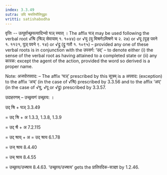 ```yaml
---
index: 3.3.49
sutra: उदि श्रयतियौतिपूद्रुवः
vritti: satishabodha
---
```



वृत्तिः -- उत्पूर्वाच्छ्रयत्यादिभ्यो घञ् स्यात् । The affix घञ् may be used following the verbal root √श्रि (श्रिञ् सेवायाम् १. १०४४) or √यु (यु मिश्रणेऽमिश्रणे च २. २७) or √पू (पूङ् पवने १. ११२१, पूञ् पवने ९. १४) or √द्रु (द्रु गतौ १. १०९५) – provided any one of these verbal roots is in conjunction with the उपसर्ग: ‘उद्’ – to denote either (i) the sense of the verbal root as having attained to a completed state or (ii) any कारक: except the agent of the action, provided the word so derived is a proper name.

Note: अजपोरपवाद: – The affix ‘घञ्’ prescribed by this सूत्रम् is a अपवाद: (exception) to the affix ‘अच्’ (in the case of √श्रि) prescribed by 3.3.56 and to the affix ‘अप्’ (in the case of √यु, √पू or √द्रु) prescribed by 3.3.57.


उदाहरणम् – उच्छ्रयणं उच्छ्राय: ।


उद् श्रि + घञ् 3.3.49

= उद् श्रि + अ 1.3.3, 1.3.8, 1.3.9

= उद् श्रै + अ 7.2.115

= उद् श्राय् + अ = उद् श्राय 6.1.78

= उज् श्राय 8.4.40

= उच् श्राय 8.4.55

= उच्छ्राय/उच्श्राय 8.4.63. ‘उच्छ्राय/उच्श्राय’ gets the प्रातिपदिक-सञ्ज्ञा by 1.2.46.

